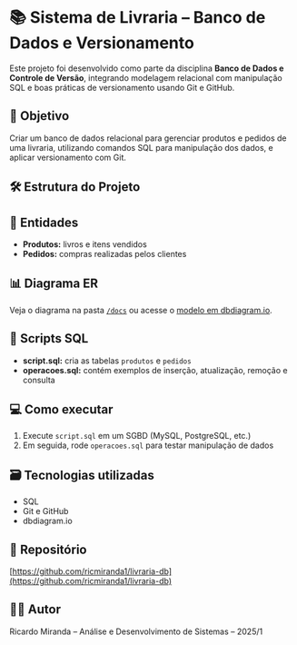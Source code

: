 # 📚 Sistema de Livraria – Banco de Dados e Versionamento

Este projeto foi desenvolvido como parte da disciplina **Banco de Dados e Controle de Versão**, integrando modelagem relacional com manipulação SQL e boas práticas de versionamento usando Git e GitHub.

## 📌 Objetivo

Criar um banco de dados relacional para gerenciar produtos e pedidos de uma livraria, utilizando comandos SQL para manipulação dos dados, e aplicar versionamento com Git.

## 🛠️ Estrutura do Projeto



## 🧱 Entidades

- **Produtos:** livros e itens vendidos
- **Pedidos:** compras realizadas pelos clientes

## 📊 Diagrama ER

Veja o diagrama na pasta [`/docs`](./docs/diagrama.png) ou acesse o [modelo em dbdiagram.io](https://dbdiagram.io).

## 📄 Scripts SQL

- **script.sql:** cria as tabelas `produtos` e `pedidos`
- **operacoes.sql:** contém exemplos de inserção, atualização, remoção e consulta

## 💻 Como executar

1. Execute `script.sql` em um SGBD (MySQL, PostgreSQL, etc.)
2. Em seguida, rode `operacoes.sql` para testar manipulação de dados

## 🗃️ Tecnologias utilizadas

- SQL
- Git e GitHub
- dbdiagram.io

## 🔗 Repositório

[https://github.com/ricmiranda1/livraria-db](https://github.com/ricmiranda1/livraria-db)

## 👨‍💻 Autor

Ricardo Miranda – Análise e Desenvolvimento de Sistemas – 2025/1

